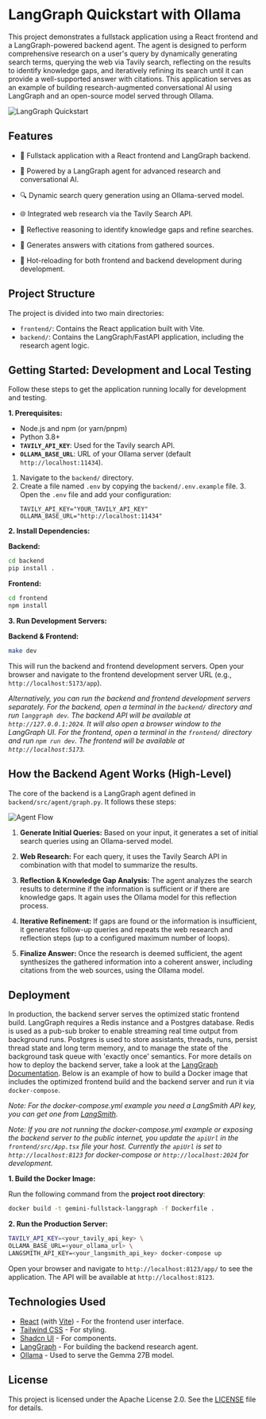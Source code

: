# LangGraph Quickstart with Ollama

This project demonstrates a fullstack application using a React frontend and a LangGraph-powered backend agent. The agent is designed to perform comprehensive research on a user's query by dynamically generating search terms, querying the web via Tavily search, reflecting on the results to identify knowledge gaps, and iteratively refining its search until it can provide a well-supported answer with citations. This application serves as an example of building research-augmented conversational AI using LangGraph and an open-source model served through Ollama.

![LangGraph Quickstart](./app.png)

## Features

- 💬 Fullstack application with a React frontend and LangGraph backend.
- 🧠 Powered by a LangGraph agent for advanced research and conversational AI.

- 🔍 Dynamic search query generation using an Ollama-served model.

- 🌐 Integrated web research via the Tavily Search API.
- 🤔 Reflective reasoning to identify knowledge gaps and refine searches.
- 📄 Generates answers with citations from gathered sources.
- 🔄 Hot-reloading for both frontend and backend development during development.

## Project Structure

The project is divided into two main directories:

-   `frontend/`: Contains the React application built with Vite.
-   `backend/`: Contains the LangGraph/FastAPI application, including the research agent logic.

## Getting Started: Development and Local Testing

Follow these steps to get the application running locally for development and testing.

**1. Prerequisites:**

-   Node.js and npm (or yarn/pnpm)
-   Python 3.8+
-   **`TAVILY_API_KEY`**: Used for the Tavily search API.
-   **`OLLAMA_BASE_URL`**: URL of your Ollama server (default `http://localhost:11434`).
   1.  Navigate to the `backend/` directory.
   2.  Create a file named `.env` by copying the `backend/.env.example` file.
    3.  Open the `.env` file and add your configuration:
       ```
       TAVILY_API_KEY="YOUR_TAVILY_API_KEY"
       OLLAMA_BASE_URL="http://localhost:11434"
       ```

**2. Install Dependencies:**

**Backend:**

```bash
cd backend
pip install .
```

**Frontend:**

```bash
cd frontend
npm install
```

**3. Run Development Servers:**

**Backend & Frontend:**

```bash
make dev
```
This will run the backend and frontend development servers.    Open your browser and navigate to the frontend development server URL (e.g., `http://localhost:5173/app`).

_Alternatively, you can run the backend and frontend development servers separately. For the backend, open a terminal in the `backend/` directory and run `langgraph dev`. The backend API will be available at `http://127.0.0.1:2024`. It will also open a browser window to the LangGraph UI. For the frontend, open a terminal in the `frontend/` directory and run `npm run dev`. The frontend will be available at `http://localhost:5173`._

## How the Backend Agent Works (High-Level)

The core of the backend is a LangGraph agent defined in `backend/src/agent/graph.py`. It follows these steps:

![Agent Flow](./agent.png)

1.  **Generate Initial Queries:** Based on your input, it generates a set of initial search queries using an Ollama-served model.
2.  **Web Research:** For each query, it uses the Tavily Search API in combination with that model to summarize the results.
3.  **Reflection & Knowledge Gap Analysis:** The agent analyzes the search results to determine if the information is sufficient or if there are knowledge gaps. It again uses the Ollama model for this reflection process.

4.  **Iterative Refinement:** If gaps are found or the information is insufficient, it generates follow-up queries and repeats the web research and reflection steps (up to a configured maximum number of loops).
5.  **Finalize Answer:** Once the research is deemed sufficient, the agent synthesizes the gathered information into a coherent answer, including citations from the web sources, using the Ollama model.

## Deployment

In production, the backend server serves the optimized static frontend build. LangGraph requires a Redis instance and a Postgres database. Redis is used as a pub-sub broker to enable streaming real time output from background runs. Postgres is used to store assistants, threads, runs, persist thread state and long term memory, and to manage the state of the background task queue with 'exactly once' semantics. For more details on how to deploy the backend server, take a look at the [LangGraph Documentation](https://langchain-ai.github.io/langgraph/concepts/deployment_options/). Below is an example of how to build a Docker image that includes the optimized frontend build and the backend server and run it via `docker-compose`.

_Note: For the docker-compose.yml example you need a LangSmith API key, you can get one from [LangSmith](https://smith.langchain.com/settings)._

_Note: If you are not running the docker-compose.yml example or exposing the backend server to the public internet, you update the `apiUrl` in the `frontend/src/App.tsx` file your host. Currently the `apiUrl` is set to `http://localhost:8123` for docker-compose or `http://localhost:2024` for development._

**1. Build the Docker Image:**

   Run the following command from the **project root directory**:
   ```bash
   docker build -t gemini-fullstack-langgraph -f Dockerfile .
   ```
**2. Run the Production Server:**

   ```bash
   TAVILY_API_KEY=<your_tavily_api_key> \
   OLLAMA_BASE_URL=<your_ollama_url> \
   LANGSMITH_API_KEY=<your_langsmith_api_key> docker-compose up
   ```

Open your browser and navigate to `http://localhost:8123/app/` to see the application. The API will be available at `http://localhost:8123`.

## Technologies Used

- [React](https://reactjs.org/) (with [Vite](https://vitejs.dev/)) - For the frontend user interface.
- [Tailwind CSS](https://tailwindcss.com/) - For styling.
- [Shadcn UI](https://ui.shadcn.com/) - For components.
- [LangGraph](https://github.com/langchain-ai/langgraph) - For building the backend research agent.
- [Ollama](https://ollama.com/) - Used to serve the Gemma 27B model.

## License

This project is licensed under the Apache License 2.0. See the [LICENSE](LICENSE) file for details. 